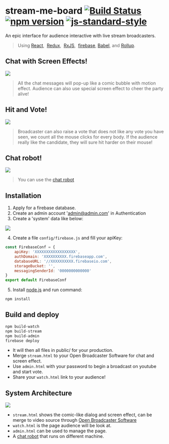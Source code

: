 # stream-me-board [![Build Status](https://travis-ci.org/yamafaktory/babel-react-rollup-starter.svg?branch=master)](https://travis-ci.org/yamafaktory/babel-react-rollup-starter) [![npm version](https://img.shields.io/npm/v/babel-react-rollup-starter.svg?style=flat)](https://www.npmjs.com/package/babel-react-rollup-starter) [![js-standard-style](https://img.shields.io/badge/code%20style-standard-brightgreen.svg)](http://standardjs.com/)

An epic interface for audience interactive with live stream broadcasters.
> Using [React](https://facebook.github.io/react/),  [Redux](https://github.com/reactjs/redux),  [RxJS](https://github.com/Reactive-Extensions/RxJS),  [firebase](firebase.google.com), [Babel](http://babeljs.io/), and [Rollup](http://rollupjs.org/).

## Chat with Screen Effects!

<img src='http://i.imgur.com/ZPkPX9W.jpg'>

> All the chat messages will pop-up like a comic bubble with motion effect.
> Audience can also use special screen effect to cheer the party alive!

## Hit and Vote!

<img src='http://i.imgur.com/kqHG3su.png'>

> Broadcaster can also raise a vote that does not like any vote you have seen, we count all the mouse clicks for every body.
> If the audience really like the candidate, they will sure hit harder on their mouse!

## Chat robot!

<img src='http://i.imgur.com/SplxupV.jpg'>

> You can use the [chat robot](https://github.com/XiangPingJun/chat-robot)

## Installation

1. Apply for a firebase database.
2. Create an admin account 'admin@admin.com' in Authentication
3. Create a 'system' data like below:

<img src='http://i.imgur.com/uvXzzk9.png'>


4. Create a file `config/firebase.js` and fill your apiKey:


```javascript
const FirebaseConf = {
	apiKey: 'XXXXXXXXXXXXXXXXXX',
	authDomain: 'XXXXXXXXXX.firebaseapp.com',
	databaseURL: '//XXXXXXXXXX.firebaseio.com',
	storageBucket: '',
	messagingSenderId: '0000000000000'
}
export default FirebaseConf
```

5. Install [node.js](https://nodejs.org/) and run command:

```sh
npm install
```

## Build and deploy

```sh
npm build-watch
npm build-stream
npm build-admin
firebase deploy
```

* It will then all files in public/ for your production.
* Merge `stream.html` to your Open Broadcaster Software for chat and screen effect.
* Use `admin.html` with your password to begin a broadcast on youtube and start vote.
* Share your `watch.html` link to your audience!

## System Architecture

<img src='http://i.imgur.com/xmDqWPU.png'>

* `stream.html` shows the comic-like dialog and screen effect, can be merge to video source through [Open Broadcaster Software](https://obsproject.com/)
* `watch.html` is the page audience will be look at.
* `admin.html` can be used to manage the page.
* A [chat robot](https://github.com/XiangPingJun/chat-robot) that runs on different machine.
